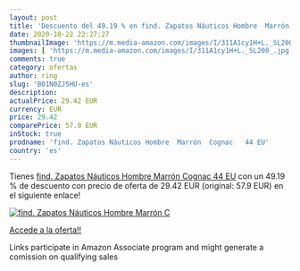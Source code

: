 ```yaml
---
layout: post
title: 'Descuento del 49.19 % en find. Zapatos Náuticos Hombre  Marrón  C'
date: 2020-10-22 22:27:27
thumbnailImage: 'https://m.media-amazon.com/images/I/311A1cy1H+L._SL200_.jpg'
images: [ 'https://m.media-amazon.com/images/I/311A1cy1H+L._SL200_.jpg' ]
comments: true
category: ofertas
author: ring
slug: 'B01N0ZJ5HU-es'
description:
actualPrice: 29.42 EUR
currency: EUR
price: 29.42
comparePrice: 57.9 EUR
inStock: true
prodname: 'find. Zapatos Náuticos Hombre  Marrón  Cognac   44 EU'
country: 'es'
---
```


Tienes [find. Zapatos Náuticos Hombre  Marrón  Cognac   44 EU](https://www.amazon.es/dp/B01N0ZJ5HU/?tag=tolees-21) con un 49.19 % de descuento con precio de oferta de 29.42 EUR (original: 57.9 EUR) en el siguiente enlace!

[![find. Zapatos Náuticos Hombre  Marrón  C](https://m.media-amazon.com/images/I/311A1cy1H+L._SL200_.jpg)](https://www.amazon.es/dp/B01N0ZJ5HU/?tag=tolees-21)

[Accede a la oferta!!](https://www.amazon.es/dp/B01N0ZJ5HU/?tag=tolees-21)

Links participate in Amazon Associate program and might generate a comission on qualifying sales


